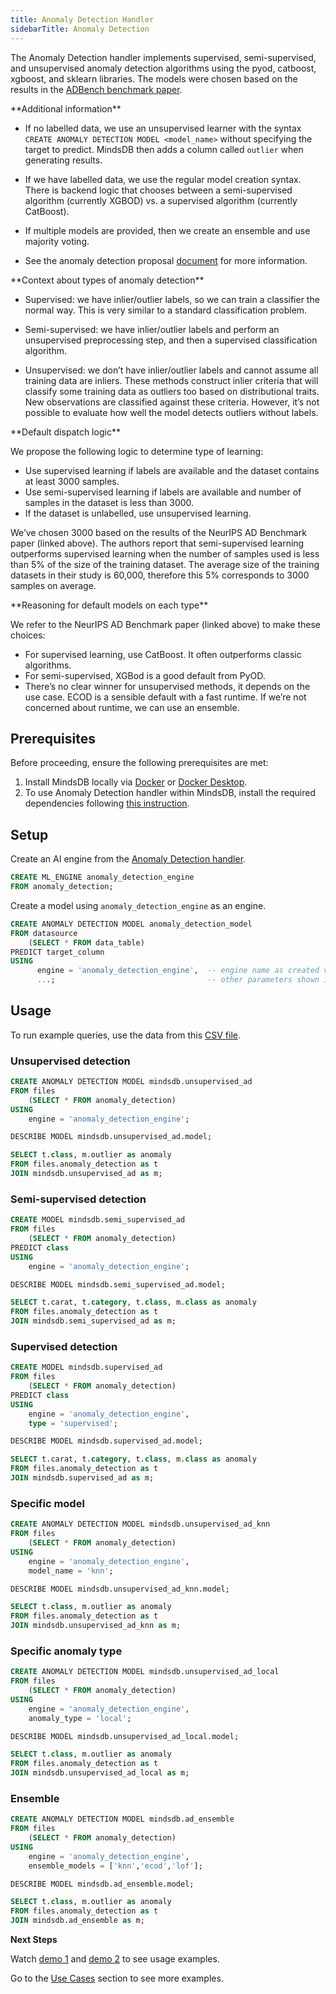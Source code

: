 ```yaml
---
title: Anomaly Detection Handler
sidebarTitle: Anomaly Detection
---
```


The Anomaly Detection handler implements supervised, semi-supervised, and unsupervised anomaly detection algorithms using the pyod, catboost, xgboost, and sklearn libraries. The models were chosen based on the results in the [ADBench benchmark paper](https://proceedings.neurips.cc/paper_files/paper/2022/hash/cf93972b116ca5268827d575f2cc226b-Abstract-Datasets_and_Benchmarks.html).

<Info>
**Additional information**

- If no labelled data, we use an unsupervised learner with the syntax `CREATE ANOMALY DETECTION MODEL <model_name>` without specifying the target to predict. MindsDB then adds a column called `outlier` when generating results.

- If we have labelled data, we use the regular model creation syntax. There is backend logic that chooses between a semi-supervised algorithm (currently XGBOD) vs. a supervised algorithm (currently CatBoost).

- If multiple models are provided, then we create an ensemble and use majority voting.

- See the anomaly detection proposal [document](https://docs.google.com/document/d/1Yd7ARZVg_67xlcY-JR2kuO7mak9Ia2YER1Jk0EdpEa0/edit#heading=h.mo4wxsae6t1d) for more information.

</Info>

<Info>
**Context about types of anomaly detection**

- Supervised: we have inlier/outlier labels, so we can train a classifier the normal way. This is very similar to a standard classification problem.

- Semi-supervised: we have inlier/outlier labels and perform an unsupervised preprocessing step, and then a supervised classification algorithm.

- Unsupervised: we don’t have inlier/outlier labels and cannot assume all training data are inliers. These methods construct inlier criteria that will classify some training data as outliers too based on distributional traits. New observations are classified against these criteria. However, it’s not possible to evaluate how well the model detects outliers without labels.

</Info>

<Info>
**Default dispatch logic**

We propose the following logic to determine type of learning:
- Use supervised learning if labels are available and the dataset contains at least 3000 samples.
- Use semi-supervised learning if labels are available and number of samples in the dataset is less than 3000.
- If the dataset is unlabelled, use unsupervised learning.

We’ve chosen 3000 based on the results of the NeurIPS AD Benchmark paper (linked above). The authors report that semi-supervised learning outperforms supervised learning when the number of samples used is less than 5% of the size of the training dataset. The average size of the training datasets in their study is 60,000, therefore this 5% corresponds to 3000 samples on average.

</Info>

<Info>
**Reasoning for default models on each type**

We refer to the NeurIPS AD Benchmark paper (linked above) to make these choices:
- For supervised learning, use CatBoost. It often outperforms classic algorithms.
- For semi-supervised, XGBod is a good default from PyOD.
- There’s no clear winner for unsupervised methods, it depends on the use case. ECOD is a sensible default with a fast runtime. If we’re not concerned about runtime, we can use an ensemble.

</Info>

## Prerequisites

Before proceeding, ensure the following prerequisites are met:

1. Install MindsDB locally via [Docker](https://docs.mindsdb.com/setup/self-hosted/docker) or [Docker Desktop](https://docs.mindsdb.com/setup/self-hosted/docker-desktop).
2. To use Anomaly Detection handler within MindsDB, install the required dependencies following [this instruction](https://docs.mindsdb.com/setup/self-hosted/docker#install-dependencies).

## Setup

Create an AI engine from the [Anomaly Detection handler](https://github.com/mindsdb/mindsdb/tree/staging/mindsdb/integrations/handlers/anomaly_detection_handler).

```sql
CREATE ML_ENGINE anomaly_detection_engine
FROM anomaly_detection;
```

Create a model using `anomaly_detection_engine` as an engine.

```sql
CREATE ANOMALY DETECTION MODEL anomaly_detection_model
FROM datasource
    (SELECT * FROM data_table)
PREDICT target_column
USING
      engine = 'anomaly_detection_engine',  -- engine name as created via CREATE ML_ENGINE
      ...;                                  -- other parameters shown in usage examples below
```

## Usage

To run example queries, use the data from this [CSV file](https://raw.githubusercontent.com/mindsdb/mindsdb/staging/tests/unit/ml_handlers/data/anomaly_detection.csv).

### Unsupervised detection

```sql
CREATE ANOMALY DETECTION MODEL mindsdb.unsupervised_ad
FROM files
    (SELECT * FROM anomaly_detection)
USING 
    engine = 'anomaly_detection_engine';

DESCRIBE MODEL mindsdb.unsupervised_ad.model;

SELECT t.class, m.outlier as anomaly
FROM files.anomaly_detection as t
JOIN mindsdb.unsupervised_ad as m;
```

### Semi-supervised detection

```sql
CREATE MODEL mindsdb.semi_supervised_ad
FROM files
    (SELECT * FROM anomaly_detection)
PREDICT class
USING
    engine = 'anomaly_detection_engine';

DESCRIBE MODEL mindsdb.semi_supervised_ad.model;

SELECT t.carat, t.category, t.class, m.class as anomaly
FROM files.anomaly_detection as t
JOIN mindsdb.semi_supervised_ad as m;
```

### Supervised detection

```sql
CREATE MODEL mindsdb.supervised_ad
FROM files
    (SELECT * FROM anomaly_detection)
PREDICT class
USING
    engine = 'anomaly_detection_engine',
    type = 'supervised';

DESCRIBE MODEL mindsdb.supervised_ad.model;

SELECT t.carat, t.category, t.class, m.class as anomaly
FROM files.anomaly_detection as t
JOIN mindsdb.supervised_ad as m;
```

### Specific model

```sql
CREATE ANOMALY DETECTION MODEL mindsdb.unsupervised_ad_knn
FROM files
    (SELECT * FROM anomaly_detection)
USING 
    engine = 'anomaly_detection_engine',
    model_name = 'knn';

DESCRIBE MODEL mindsdb.unsupervised_ad_knn.model;

SELECT t.class, m.outlier as anomaly
FROM files.anomaly_detection as t
JOIN mindsdb.unsupervised_ad_knn as m;
```

### Specific anomaly type

```sql
CREATE ANOMALY DETECTION MODEL mindsdb.unsupervised_ad_local
FROM files
    (SELECT * FROM anomaly_detection)
USING 
    engine = 'anomaly_detection_engine',
    anomaly_type = 'local';

DESCRIBE MODEL mindsdb.unsupervised_ad_local.model;

SELECT t.class, m.outlier as anomaly
FROM files.anomaly_detection as t
JOIN mindsdb.unsupervised_ad_local as m;
```

### Ensemble

```sql
CREATE ANOMALY DETECTION MODEL mindsdb.ad_ensemble
FROM files
    (SELECT * FROM anomaly_detection)
USING 
    engine = 'anomaly_detection_engine',
    ensemble_models = ['knn','ecod','lof'];

DESCRIBE MODEL mindsdb.ad_ensemble.model;

SELECT t.class, m.outlier as anomaly
FROM files.anomaly_detection as t
JOIN mindsdb.ad_ensemble as m;
```

<Tip>

**Next Steps**

Watch [demo 1](https://www.loom.com/share/0996e5faa3f7415bacd51a6e8e161d5e?sid=9bacd29a-975b-4a94-b081-de2255b93607) and [demo 2](https://www.loom.com/share/c22335d83cb04ac281e2ef080792f2dd) to see usage examples.

Go to the [Use Cases](https://docs.mindsdb.com/use-cases/overview) section to see more examples.
</Tip>
